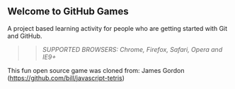 ## Welcome to GitHub Games

A project based learning activity for people who are getting started with Git and GitHub.


>> _*SUPPORTED BROWSERS*: Chrome, Firefox, Safari, Opera and IE9+_

This fun open source game was cloned from: James Gordon (https://github.com/bill/javascript-tetris)
